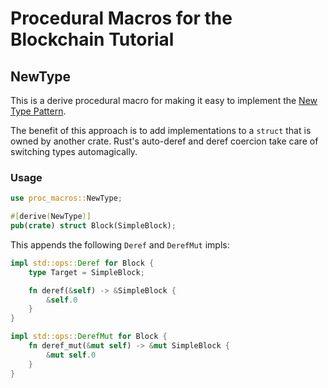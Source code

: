 # Procedural Macros for the Blockchain Tutorial

## NewType

This is a derive procedural macro for making it easy to implement the [New Type Pattern](https://doc.rust-lang.org/rust-by-example/generics/new_types.html).

The benefit of this approach is to add implementations to a `struct` that is owned by another crate.
Rust's auto-deref and deref coercion take care of switching types automagically.

### Usage

```rust
use proc_macros::NewType;

#[derive(NewType)]
pub(crate) struct Block(SimpleBlock);
```

This appends the following `Deref` and `DerefMut` impls:

```rust
impl std::ops::Deref for Block {
    type Target = SimpleBlock;

    fn deref(&self) -> &SimpleBlock {
        &self.0
    }
}

impl std::ops::DerefMut for Block {
    fn deref_mut(&mut self) -> &mut SimpleBlock {
        &mut self.0
    }
}
```